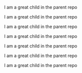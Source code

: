 I am a great child in the parent repo

I am a great child in the parent repo

I am a great child in the parent repo

I am a great child in the parent repo

I am a great child in the parent repo

I am a great child in the parent repo

I am a great child in the parent repo
